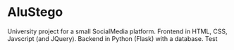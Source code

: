 # AluStego

University project for a small SocialMedia platform. Frontend in HTML, CSS, Javscript (and JQuery). Backend in Python (Flask) with a database. Test
